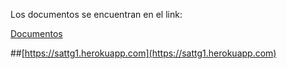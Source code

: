 Los documentos se encuentran en el link:

[Documentos](https://drive.google.com/folderview?id=0B9gvhkEdDpUBblh5c2RacVA5VUE&usp=sharing)

##[https://sattg1.herokuapp.com](https://sattg1.herokuapp.com)

